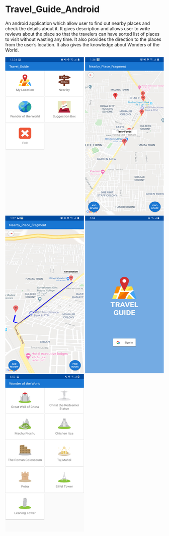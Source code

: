 # Travel_Guide_Android
An android application which allow user to find out nearby places and check the details about it. It gives description and allows user to write reviews about the place so that the travelers can have sorted list of places to visit without wasting any time. It also provides the direction to the places from the user’s location. It also gives the knowledge about Wonders of the World.

<img src="https://github.com/waqarshakeel29/Travel_Guide_Android/blob/master/1.png" alt="Image" height="500" width="250">
<img src="https://github.com/waqarshakeel29/Travel_Guide_Android/blob/master/2.png" alt="Image" height="500" width="250">
<img src="https://github.com/waqarshakeel29/Travel_Guide_Android/blob/master/3.png" alt="Image" height="500" width="250">
<img src="https://github.com/waqarshakeel29/Travel_Guide_Android/blob/master/4.jpg" alt="Image" height="500" width="250">
<img src="https://github.com/waqarshakeel29/Travel_Guide_Android/blob/master/5.jpg" alt="Image" height="500" width="250">
